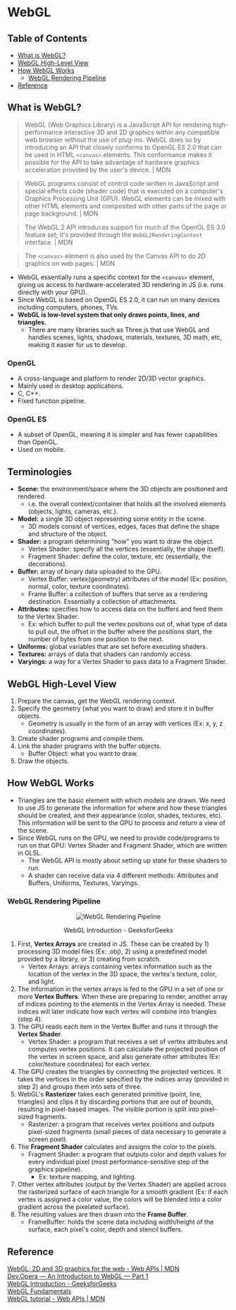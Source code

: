 # WebGL

## Table of Contents
- [What is WebGL?](#what-is-webgl)
- [WebGL High-Level View](#webgl-high-level-view)
- [How WebGL Works](#how-webgl-works)
  - [WebGL Rendering Pipeline](#webgl-rendering-pipeline)
- [Reference](#reference)

## What is WebGL?
> WebGL (Web Graphics Library) is a JavaScript API for rendering high-performance interactive 3D and 2D graphics within any compatible web browser without the use of plug-ins. WebGL does so by introducing an API that closely conforms to OpenGL ES 2.0 that can be used in HTML `<canvas>` elements. This conformance makes it possible for the API to take advantage of hardware graphics acceleration provided by the user's device. | MDN

> WebGL programs consist of control code written in JavaScript and special effects code (shader code) that is executed on a computer's Graphics Processing Unit (GPU). WebGL elements can be mixed with other HTML elements and composited with other parts of the page or page background. | MDN

> The WebGL 2 API introduces support for much of the OpenGL ES 3.0 feature set; it's provided through the `WebGL2RenderingContext` interface. | MDN

> The `<canvas>` element is also used by the Canvas API to do 2D graphics on web pages. | MDN

- WebGL essentially runs a specific context for the `<canvas>` element, giving us access to hardware-accelerated 3D rendering in JS (i.e. runs directly with your GPU).
- Since WebGL is based on OpenGL ES 2.0, it can run on many devices including computers, phones, TVs.
- **WebGL is low-level system that only draws points, lines, and triangles.**
  - There are many libraries such as Three.js that use WebGL and handles scenes, lights, shadows, materials, textures, 3D math, etc, making it easier for us to develop.
### OpenGL
- A cross-language and platform to render 2D/3D vector graphics.
- Mainly used in desktop applications.
- C, C++.
- Fixed function pipeline.
### OpenGL ES
- A subset of OpenGL, meaning it is simpler and has fewer capabilities than OpenGL.
- Used on mobile.

## Terminologies
- **Scene:** the environment/space where the 3D objects are positioned and rendered.
  - i.e. the overall context/container that holds all the involved elements (objects, lights, cameras, etc.).
- **Model:** a single 3D object representing some entity in the scene.
  - 3D models consist of vertices, edges, faces that define the shape and structure of the object.
- **Shader:** a program determining "how" you want to draw the object.
  - Vertex Shader: specify all the vertices (essentially, the shape itself).
  - Fragment Shader: define the color, texture, etc (essentially, the decorations).
- **Buffer:** array of binary data uploaded to the GPU.
  - Vertex Buffer: vertex(geometry) attributes of the model (Ex: position, normal, color, texture coordinates).
  - Frame Buffer: a collection of buffers that serve as a rendering destination. Essentially a collection of attachments.
- **Attributes:** specifies how to access data on the buffers and feed them to the Vertex Shader.
  - Ex: which buffer to pull the vertex positions out of, what type of data to pull out, the offset in the buffer where the positions start, the number of bytes from one position to the next.
- **Uniforms:** global variables that are set before executing shaders.
- **Textures:** arrays of data that shaders can randomly access.
- **Varyings:** a way for a Vertex Shader to pass data to a Fragment Shader.

## WebGL High-Level View
1. Prepare the canvas, get the WebGL rendering context.
2. Specify the geometry (what you want to draw) and store it in buffer objects.
    - Geometry is usually in the form of an array with vertices (Ex: x, y, z coordinates).
3. Create shader programs and compile them.
4. Link the shader programs with the buffer objects.
    - Buffer Object: what you want to draw.
5. Draw the objects.

## How WebGL Works
- Triangles are the basic element with which models are drawn. We need to use JS to generate the information for where and how these triangles should be created, and their appearance (color, shades, textures, etc). This information will be sent to the GPU to process and return a view of the scene.
- Since WebGL runs on the GPU, we need to provide code/programs to run on that GPU: Vertex Shader and Fragment Shader, which are written in GLSL.
  - The WebGL API is mostly about setting up state for these shaders to run.
  - A shader can receive data via 4 different methods: Attributes and Buffers, Uniforms, Textures, Varyings.
### WebGL Rendering Pipeline
<div align="center">
  <img src="https://media.geeksforgeeks.org/wp-content/uploads/20220623131006/Group12.png" alt="WebGL Rendering Pipeline" />
  <p>WebGL Introduction - GeeksforGeeks</p>
</div>

1. First, **Vertex Arrays** are created in JS. These can be created by 1) processing 3D model files (Ex: .obj), 2) using a predefined model provided by a library, or 3) creating from scratch.
    - Vertex Arrays: arrays containing vertex information such as the location of the vertex in the 3D space, the vertex's texture, color, and light.
2. The information in the vertex arrays is fed to the GPU in a set of one or more **Vertex Buffers**. When these are preparing to render, another array of indices pointing to the elements in the Vertex Array is needed. These indices will later indicate how each vertex will combine into triangles (step 4).
3. The GPU reads each item in the Vertex Buffer and runs it through the **Vertex Shader**.
    - Vertex Shader: a program that receives a set of vertex attributes and computes vertex positions. It can calculate the projected position of the vertex in screen space, and also generate other attributes (Ex: color/texture coordinates) for each vertex.
4. The GPU creates the triangles by connecting the projected vertices. It takes the vertices in the order specified by the indices array (provided in step 2) and groups them into sets of three.
5. WebGL's **Rasterizer** takes each generated primitive (point, line, triangles) and clips it by discarding portions that are out of bounds, resulting in pixel-based images. The visible portion is split into pixel-sized fragments.
    - Rasterizer: a program that receives vertex positions and outputs pixel-sized fragments (small pieces of data necessary to generate a screen pixel).
6. The **Fragment Shader** calculates and assigns the color to the pixels.
    - Fragment Shader: a program that outputs color and depth values for every individual pixel (most performance-sensitive step of the graphics pipeline).
      - Ex: texture mapping, and lighting.
7. Other vertex attributes (output by the Vertex Shader) are applied across the rasterized surface of each triangle for a smooth gradient (Ex: if each vertex is assigned a color value, the colors will be blended into a color gradient across the pixelated surface).
8. The resulting values are then drawn into the **Frame Buffer**.
    - FrameBuffer: holds the scene data including width/height of the surface, each pixel's color, depth and stencil buffers.

## Reference
[WebGL: 2D and 3D graphics for the web - Web APIs | MDN](https://developer.mozilla.org/en-US/docs/Web/API/WebGL_API)  
[Dev.Opera — An Introduction to WebGL — Part 1](https://dev.opera.com/articles/introduction-to-webgl-part-1/)  
[WebGL Introduction - GeeksforGeeks](https://www.geeksforgeeks.org/webgl-introduction/)  
[WebGL Fundamentals](https://webglfundamentals.org/)  
[WebGL tutorial - Web APIs | MDN](https://developer.mozilla.org/en-US/docs/Web/API/WebGL_API/Tutorial)  
